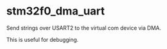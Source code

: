 # stm32f0_dma_uart
Send strings over USART2 to the virtual com device via DMA.

This is useful for debugging.
